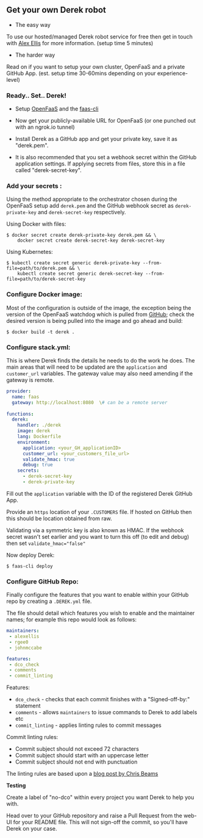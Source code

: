 ## Get your own Derek robot

* The easy way

To use our hosted/managed Derek robot service for free then get in touch with [Alex Ellis](mailto:alex@openfaas.com) for more information. (setup time 5 minutes)

* The harder way

Read on if you want to setup your own cluster, OpenFaaS and a private GitHub App. (est. setup time 30-60mins depending on your experience-level)

### Ready.. Set.. Derek!

* Setup [OpenFaaS](https://github.com/openfaas/faas) and the [faas-cli](https://github.com/openfaas/faas-cli)

* Now get your publicly-available URL for OpenFaaS (or one punched out with an ngrok.io tunnel)

* Install Derek as a GitHub app and get your private key, save it as "derek.pem".

* It is also recommended that you set a webhook secret within the GitHub application settings. If applying secrets from files, store this in a file called "derek-secret-key".

### Add your secrets :
  
Using the method appropriate to the orchestrator chosen during the OpenFaaS setup add `derek.pem` and the GitHub webhook secret as `derek-private-key` and `derek-secret-key` respectively.

Using Docker with files:
```
$ docker secret create derek-private-key derek.pem && \
    docker secret create derek-secret-key derek-secret-key
```

Using Kubernetes:
```
$ kubectl create secret generic derek-private-key --from-file=path/to/derek.pem && \
    kubectl create secret generic derek-secret-key --from-file=path/to/derek-secret-key
```

### Configure Docker image:

Most of the configuration is outside of the image, the exception being the version of the OpenFaaS watchdog which is pulled from [GitHub](https://github.com/openfaas/faas/releases); check the desired version is being pulled into the image and go ahead and build:  

```
$ docker build -t derek .
```

### Configure stack.yml:

This is where Derek finds the details he needs to do the work he does.  The main areas that will need to be updated are the `application` and `customer_url` variables.  The gateway value may also need amending if the gateway is remote.

``` yml
provider:
  name: faas
  gateway: http://localhost:8080  \# can be a remote server
  
functions:
  derek:
    handler: ./derek
    image: derek
    lang: Dockerfile
    environment:
      application: <your_GH_applicationID>
      customer_url: <your_customers_file_url>
      validate_hmac: true
      debug: true
    secrets:
      - derek-secret-key
      - derek-private-key
```
Fill out the `application` variable with the ID of the registered Derek GitHub App.

Provide an `https` location of your `.CUSTOMERS` file.  If hosted on GitHub then this should be location obtained from raw.

Validating via a symmetric key is also known as HMAC. If the webhook secret wasn't set earlier and you want to turn this off (to edit and debug) then set `validate_hmac="false"`

Now deploy Derek:
```
$ faas-cli deploy
```

### Configure GitHub Repo:

Finally configure the features that you want to enable within your GitHub repo by creating a `.DEREK.yml` file.

The file should detail which features you wish to enable and the maintainer names; for example this repo would look as follows:
```yml
maintainers:
 - alexellis
 - rgee0
 - johnmccabe

features:
 - dco_check
 - comments
 - commit_linting
```

Features:

* `dco_check` - checks that each commit finishes with a "Signed-off-by:" statement
* `comments` - allows `maintainers` to issue commands to Derek to add labels etc
* `commit_linting` - applies linting rules to commit messages

Commit linting rules:

- Commit subject should not exceed 72 characters
- Commit subject should start with an uppercase letter
- Commit subject should not end with punctuation

The linting rules are based upon a [blog post by Chris Beams](https://chris.beams.io/posts/git-commit/)

**Testing**

Create a label of "no-dco" within every project you want Derek to help you with.
 
Head over to your GitHub repository and raise a Pull Request from the web-UI for your README file. This will not sign-off the commit, so you'll have Derek on your case.
